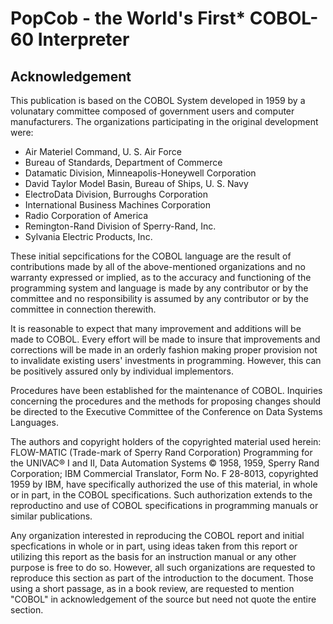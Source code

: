 # PopCob - the World's First* COBOL-60 Interpreter

## Acknowledgement

This publication is based on the COBOL System developed in 1959 by a volunatary committee composed of government users and computer manufacturers. The organizations participating in the original development were:

* Air Materiel Command, U. S. Air Force
* Bureau of Standards, Department of Commerce
* Datamatic Division, Minneapolis-Honeywell Corporation
* David Taylor Model Basin, Bureau of Ships, U. S. Navy
* ElectroData Division, Burroughs Corporation
* International Business Machines Corporation
* Radio Corporation of America
* Remington-Rand Division of Sperry-Rand, Inc.
* Sylvania Electric Products, Inc.

These initial sepcifications for the COBOL language are the result of contributions made by all of the above-mentioned organizations and no warranty expressed or implied, as to the accuracy and functioning of the programming system and language is made by any contributor or by the committee and no responsibility is assumed by any contributor or by the committee in connection therewith.

It is reasonable to expect that many improvement and additions will be made to COBOL. Every effort will be made to insure that improvements and corrections will be made in an orderly fashion making proper provision not to invalidate existing users' investments in programming. However, this can be positively assured only by individual implementors.

Procedures have been established for the maintenance of COBOL. Inquiries concerning the procedures and the methods for proposing changes should be directed to the Executive Committee of the Conference on Data Systems Languages.

The authors and copyright holders of the copyrighted material used herein: FLOW-MATIC (Trade-mark of Sperry Rand Corporation) Programming for the UNIVAC®️ I and II, Data Automation Systems ©️ 1958, 1959, Sperry Rand Corporation; IBM Commercial Translator, Form No. F 28-8013, copyrighted 1959 by IBM, have specifically authorized the use of this material, in whole or in part, in the COBOL specifications. Such authorization extends to the reproductino and use of COBOL specifications in programming manuals or similar publications.

Any organization interested in reproducing the COBOL report and initial specfications in whole or in part, using ideas taken from this report or utilizing this report as the basis for an instruction manual or any other purpose is free to do so. However, all such organizations are requested to reproduce this section as part of the introduction to the document. Those using a short passage, as in a book review, are requested to mention "COBOL" in acknowledgement of the source but need not quote the entire section.
